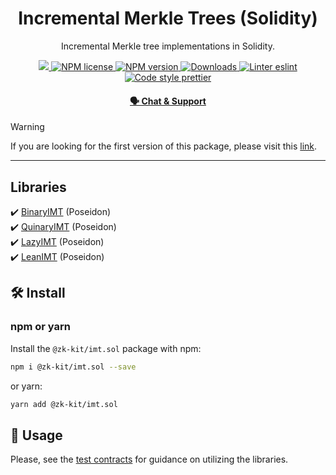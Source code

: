 <p align="center">
    <h1 align="center">
         Incremental Merkle Trees (Solidity)
    </h1>
    <p align="center">Incremental Merkle tree implementations in Solidity.</p>
</p>

<p align="center">
    <a href="https://github.com/privacy-scaling-explorations/zk-kit">
        <img src="https://img.shields.io/badge/project-zk--kit-blue.svg?style=flat-square">
    </a>
    <a href="https://github.com/privacy-scaling-explorations/zk-kit/tree/main/packages/imt.sol/LICENSE">
        <img alt="NPM license" src="https://img.shields.io/npm/l/%40zk-kit%2Fsmt.sol?style=flat-square">
    </a>
    <a href="https://www.npmjs.com/package/@zk-kit/imt.sol">
        <img alt="NPM version" src="https://img.shields.io/npm/v/@zk-kit/imt.sol?style=flat-square" />
    </a>
    <a href="https://npmjs.org/package/@zk-kit/imt.sol">
        <img alt="Downloads" src="https://img.shields.io/npm/dm/@zk-kit/imt.sol.svg?style=flat-square" />
    </a>
    <a href="https://eslint.org/">
        <img alt="Linter eslint" src="https://img.shields.io/badge/linter-eslint-8080f2?style=flat-square&logo=eslint" />
    </a>
    <a href="https://prettier.io/">
        <img alt="Code style prettier" src="https://img.shields.io/badge/code%20style-prettier-f8bc45?style=flat-square&logo=prettier" />
    </a>
</p>

<div align="center">
    <h4>
        <a href="https://appliedzkp.org/discord">
            🗣️ Chat &amp; Support
        </a>
    </h4>
</div>

> [!WARNING]  
> If you are looking for the first version of this package, please visit this [link](https://github.com/privacy-scaling-explorations/zk-kit/tree/imt-v1/packages/incremental-merkle-tree.sol).

---

## Libraries

✔️ [BinaryIMT](https://github.com/privacy-scaling-explorations/zk-kit/blob/main/packages/imt.sol/contracts/BinaryIMT.sol) (Poseidon)\
✔️ [QuinaryIMT](https://github.com/privacy-scaling-explorations/zk-kit/blob/main/packages/imt.sol/contracts/QuinaryIMT.sol) (Poseidon)\
✔️ [LazyIMT](https://github.com/privacy-scaling-explorations/zk-kit/blob/main/packages/imt.sol/contracts/LazyIMT.sol) (Poseidon)\
✔️ [LeanIMT](https://github.com/privacy-scaling-explorations/zk-kit/blob/main/packages/imt.sol/contracts/LeanIMT.sol) (Poseidon)

## 🛠 Install

### npm or yarn

Install the `@zk-kit/imt.sol` package with npm:

```bash
npm i @zk-kit/imt.sol --save
```

or yarn:

```bash
yarn add @zk-kit/imt.sol
```

## 📜 Usage

Please, see the [test contracts](./test) for guidance on utilizing the libraries.
